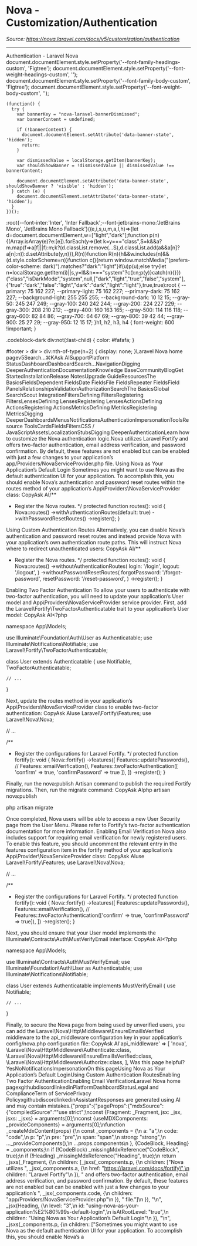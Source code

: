 # Nova - Customization/Authentication

*Source: https://nova.laravel.com/docs/v5/customization/authentication*

---

Authentication - Laravel Nova
              document.documentElement.style.setProperty('--font-family-headings-custom', 'Figtree');
              document.documentElement.style.setProperty('--font-weight-headings-custom', '');
              document.documentElement.style.setProperty('--font-family-body-custom', 'Figtree');
              document.documentElement.style.setProperty('--font-weight-body-custom', '');
            
    (function() {
      try {
        var bannerKey = "nova-laravel-bannerDismissed";
        var bannerContent = undefined;
        
        if (!bannerContent) {
          document.documentElement.setAttribute('data-banner-state', 'hidden');
          return;
        }
        
        var dismissedValue = localStorage.getItem(bannerKey);
        var shouldShowBanner = !dismissedValue || dismissedValue !== bannerContent;
        
        document.documentElement.setAttribute('data-banner-state', shouldShowBanner ? 'visible' : 'hidden');
      } catch (e) {
        document.documentElement.setAttribute('data-banner-state', 'hidden');
      }
    })();
  :root{--font-inter:'Inter', 'Inter Fallback';--font-jetbrains-mono:'JetBrains Mono', 'JetBrains Mono Fallback'}((e,i,s,u,m,a,l,h)=>{let d=document.documentElement,w=["light","dark"];function p(n){(Array.isArray(e)?e:[e]).forEach(y=>{let k=y==="class",S=k&&a?m.map(f=>a[f]||f):m;k?(d.classList.remove(...S),d.classList.add(a&&a[n]?a[n]:n)):d.setAttribute(y,n)}),R(n)}function R(n){h&&w.includes(n)&&(d.style.colorScheme=n)}function c(){return window.matchMedia("(prefers-color-scheme: dark)").matches?"dark":"light"}if(u)p(u);else try{let n=localStorage.getItem(i)||s,y=l&&n==="system"?c():n;p(y)}catch(n){}})("class","isDarkMode","system",null,["dark","light","true","false","system"],{"true":"dark","false":"light","dark":"dark","light":"light"},true,true):root {
    --primary: 75 162 227;
    --primary-light: 75 162 227;
    --primary-dark: 75 162 227;
    --background-light: 255 255 255;
    --background-dark: 10 12 15;
    --gray-50: 245 247 249;
    --gray-100: 240 242 244;
    --gray-200: 224 227 229;
    --gray-300: 208 210 212;
    --gray-400: 160 163 165;
    --gray-500: 114 116 118;
    --gray-600: 82 84 86;
    --gray-700: 64 67 69;
    --gray-800: 39 42 44;
    --gray-900: 25 27 29;
    --gray-950: 12 15 17;
  }h1, h2, h3, h4 {
    font-weight: 600 !important;
}

.codeblock-dark div:not(:last-child) {
    color: #fafafa;
}

#footer > div > div:nth-of-type(n+2) {
    display: none;
}Laravel Nova home pagev5Search...⌘KAsk AISupportPlatform StatusDashboardDashboardSearch...NavigationDigging DeeperAuthenticationDocumentationKnowledge BaseCommunityBlogGet StartedInstallationRelease NotesUpgrade GuideResourcesThe BasicsFieldsDependent FieldsDate FieldsFile FieldsRepeater FieldsField PanelsRelationshipsValidationAuthorizationSearchThe BasicsGlobal SearchScout IntegrationFiltersDefining FiltersRegistering FiltersLensesDefining LensesRegistering LensesActionsDefining ActionsRegistering ActionsMetricsDefining MetricsRegistering MetricsDigging DeeperDashboardsMenusNotificationsAuthenticationImpersonationToolsResource ToolsCardsFieldsFiltersCSS / JavaScriptAssetsLocalizationStubsDigging DeeperAuthenticationLearn how to customize the Nova authentication logic.Nova utilizes Laravel Fortify and offers two-factor authentication, email address verification, and password confirmation. By default, these features are not enabled but can be enabled with just a few changes to your application’s app/Providers/NovaServiceProvider.php file.
​Using Nova as Your Application’s Default Login
Sometimes you might want to use Nova as the default authentication UI for your application. To accomplish this, you should enable Nova’s authentication and password reset routes within the routes method of your application’s App\Providers\NovaServiceProvider class:
CopyAsk AI/**
 * Register the Nova routes.
 */
protected function routes(): void
{
    Nova::routes()
        -&gt;withAuthenticationRoutes(default: true)
        -&gt;withPasswordResetRoutes()
        -&gt;register();
}

​Using Custom Authentication Routes
Alternatively, you can disable Nova’s authentication and password reset routes and instead provide Nova with your application’s own authentication route paths. This will instruct Nova where to redirect unauthenticated users:
CopyAsk AI/**
 * Register the Nova routes.
 */
protected function routes(): void
{
    Nova::routes()
        -&gt;withoutAuthenticationRoutes(
            login: &#x27;/login&#x27;, 
            logout: &#x27;/logout&#x27;,
        )
        -&gt;withoutPasswordResetRoutes(
            forgotPassword: &#x27;/forgot-password&#x27;, 
            resetPassword: &#x27;/reset-password&#x27;,
        )
        -&gt;register();
}

​Enabling Two Factor Authentication
To allow your users to authenticate with two-factor authentication, you will need to update your application’s User model and App\Providers\NovaServiceProvider service provider.
First, add the Laravel\Fortify\TwoFactorAuthenticatable trait to your application’s User model:
CopyAsk AI&lt;?php

namespace App\Models;

use Illuminate\Foundation\Auth\User as Authenticatable;
use Illuminate\Notifications\Notifiable;
use Laravel\Fortify\TwoFactorAuthenticatable;
 
class User extends Authenticatable
{
    use Notifiable, TwoFactorAuthenticatable;

    // ...
}

Next, update the routes method in your application’s App\Providers\NovaServiceProvider class to enable two-factor authentication:
CopyAsk AIuse Laravel\Fortify\Features;
use Laravel\Nova\Nova;

// ...

/**
 * Register the configurations for Laravel Fortify.
 */
protected function fortify(): void
{
    Nova::fortify()
        -&gt;features([
            Features::updatePasswords(),
            // Features::emailVerification(),
            Features::twoFactorAuthentication([
                &#x27;confirm&#x27; =&gt; true,
                &#x27;confirmPassword&#x27; =&gt; true
            ]),
        ])
        -&gt;register();
}

Finally, run the nova:publish Artisan command to publish the required Fortify migrations. Then, run the migrate command:
CopyAsk AIphp artisan nova:publish

php artisan migrate

Once completed, Nova users will be able to access a new User Security page from the User Menu. Please refer to Fortify’s two-factor authentication documentation for more information.
​Enabling Email Verification
Nova also includes support for requiring email verification for newly registered users. To enable this feature, you should uncomment the relevant entry in the features configuration item in the fortify method of your application’s App\Provider\NovaServiceProvider class:
CopyAsk AIuse Laravel\Fortify\Features;
use Laravel\Nova\Nova;

// ...

/**
 * Register the configurations for Laravel Fortify.
 */
protected function fortify(): void
{
    Nova::fortify()
        -&gt;features([
            Features::updatePasswords(),
            Features::emailVerification(),
            // Features::twoFactorAuthentication([&#x27;confirm&#x27; =&gt; true, &#x27;confirmPassword&#x27; =&gt; true]),
        ])
        -&gt;register();
}

Next, you should ensure that your User model implements the Illuminate\Contracts\Auth\MustVerifyEmail interface:
CopyAsk AI&lt;?php

namespace App\Models;

use Illuminate\Contracts\Auth\MustVerifyEmail;
use Illuminate\Foundation\Auth\User as Authenticatable;
use Illuminate\Notifications\Notifiable;

class User extends Authenticatable implements MustVerifyEmail
{
    use Notifiable;

    // ...
}

Finally, to secure the Nova page from being used by unverified users, you can add the Laravel\Nova\Http\Middleware\EnsureEmailIsVerified middleware to the api_middleware configuration key in your application’s config/nova.php configuration file:
CopyAsk AI&#x27;api_middleware&#x27; =&gt; [
    &#x27;nova&#x27;,
    \Laravel\Nova\Http\Middleware\Authenticate::class,
    \Laravel\Nova\Http\Middleware\EnsureEmailIsVerified::class,
    \Laravel\Nova\Http\Middleware\Authorize::class,
],
Was this page helpful?YesNoNotificationsImpersonationOn this pageUsing Nova as Your Application’s Default LoginUsing Custom Authentication RoutesEnabling Two Factor AuthenticationEnabling Email VerificationLaravel Nova home pagexgithubdiscordlinkedinPlatformDashboardStatusLegal and ComplianceTerm of ServicePrivacy PolicyxgithubdiscordlinkedinAssistantResponses are generated using AI and may contain mistakes.{"props":{"pageProps":{"mdxSource":{"compiledSource":"\"use strict\";\nconst {Fragment: _Fragment, jsx: _jsx, jsxs: _jsxs} = arguments[0];\nconst {useMDXComponents: _provideComponents} = arguments[0];\nfunction _createMdxContent(props) {\n  const _components = {\n    a: \"a\",\n    code: \"code\",\n    p: \"p\",\n    pre: \"pre\",\n    span: \"span\",\n    strong: \"strong\",\n    ..._provideComponents(),\n    ...props.components\n  }, {CodeBlock, Heading} = _components;\n  if (!CodeBlock) _missingMdxReference(\"CodeBlock\", true);\n  if (!Heading) _missingMdxReference(\"Heading\", true);\n  return _jsxs(_Fragment, {\n    children: [_jsxs(_components.p, {\n      children: [\"Nova utilizes \", _jsx(_components.a, {\n        href: \"https://laravel.com/docs/fortify\",\n        children: \"Laravel Fortify\"\n      }), \" and offers two-factor authentication, email address verification, and password confirmation. By default, these features are not enabled but can be enabled with just a few changes to your application’s \", _jsx(_components.code, {\n        children: \"app/Providers/NovaServiceProvider.php\"\n      }), \" file.\"]\n    }), \"\\n\", _jsx(Heading, {\n      level: \"3\",\n      id: \"using-nova-as-your-application%E2%80%99s-default-login\",\n      isAtRootLevel: \"true\",\n      children: \"Using Nova as Your Application’s Default Login\"\n    }), \"\\n\", _jsxs(_components.p, {\n      children: [\"Sometimes you might want to use Nova as the default authentication UI for your application. To accomplish this, you should enable Nova’s a